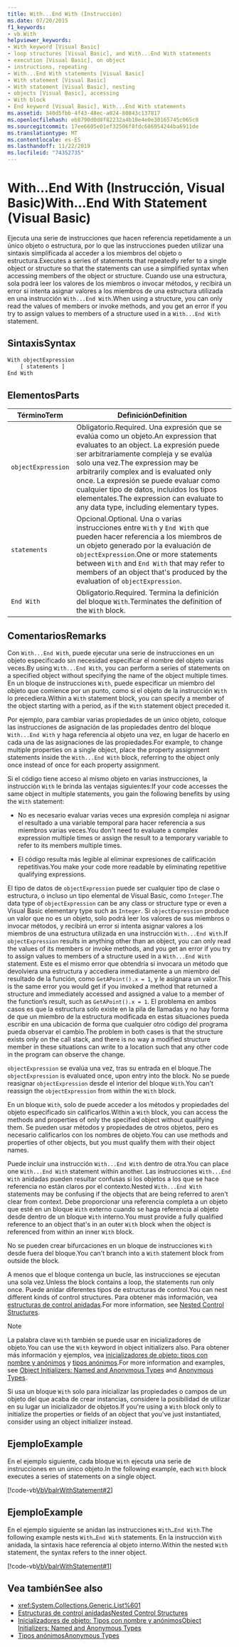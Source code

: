 ```yaml
---
title: With...End With (Instrucción)
ms.date: 07/20/2015
f1_keywords:
- vb.With
helpviewer_keywords:
- With keyword [Visual Basic]
- loop structures [Visual Basic], and With...End With statements
- execution [Visual Basic], on object
- instructions, repeating
- With...End With statements [Visual Basic]
- With statement [Visual Basic]
- With statement [Visual Basic], nesting
- objects [Visual Basic], accessing
- With block
- End keyword [Visual Basic], With...End With statements
ms.assetid: 340d5fbb-4f43-48ec-a024-80843c137817
ms.openlocfilehash: eb8790d0d8f82232a4b10e4e0e30165745c065c0
ms.sourcegitcommit: 17ee6605e01ef32506f8fdc686954244ba6911de
ms.translationtype: MT
ms.contentlocale: es-ES
ms.lasthandoff: 11/22/2019
ms.locfileid: "74352735"
---
```

# <a name="withend-with-statement-visual-basic"></a><span data-ttu-id="a6901-102">With...End With (Instrucción, Visual Basic)</span><span class="sxs-lookup"><span data-stu-id="a6901-102">With...End With Statement (Visual Basic)</span></span>

<span data-ttu-id="a6901-103">Ejecuta una serie de instrucciones que hacen referencia repetidamente a un único objeto o estructura, por lo que las instrucciones pueden utilizar una sintaxis simplificada al acceder a los miembros del objeto o estructura.</span><span class="sxs-lookup"><span data-stu-id="a6901-103">Executes a series of statements that repeatedly refer to a single object or structure so that the statements can use a simplified syntax when accessing members of the object or structure.</span></span>  <span data-ttu-id="a6901-104">Cuando use una estructura, sola podrá leer los valores de los miembros o invocar métodos, y recibirá un error si intenta asignar valores a los miembros de una estructura utilizada en una instrucción `With...End With`.</span><span class="sxs-lookup"><span data-stu-id="a6901-104">When using a structure, you can only read the values of members or invoke methods, and you get an error if you try to assign values to members of a structure used in a `With...End With` statement.</span></span>

## <a name="syntax"></a><span data-ttu-id="a6901-105">Sintaxis</span><span class="sxs-lookup"><span data-stu-id="a6901-105">Syntax</span></span>

```vb
With objectExpression
    [ statements ]
End With
```

## <a name="parts"></a><span data-ttu-id="a6901-106">Elementos</span><span class="sxs-lookup"><span data-stu-id="a6901-106">Parts</span></span>

|<span data-ttu-id="a6901-107">Término</span><span class="sxs-lookup"><span data-stu-id="a6901-107">Term</span></span>|<span data-ttu-id="a6901-108">Definición</span><span class="sxs-lookup"><span data-stu-id="a6901-108">Definition</span></span>|
|---|---|
|`objectExpression`|<span data-ttu-id="a6901-109">Obligatorio.</span><span class="sxs-lookup"><span data-stu-id="a6901-109">Required.</span></span> <span data-ttu-id="a6901-110">Una expresión que se evalúa como un objeto.</span><span class="sxs-lookup"><span data-stu-id="a6901-110">An expression that evaluates to an object.</span></span> <span data-ttu-id="a6901-111">La expresión puede ser arbitrariamente compleja y se evalúa solo una vez.</span><span class="sxs-lookup"><span data-stu-id="a6901-111">The expression may be arbitrarily complex and is evaluated only once.</span></span> <span data-ttu-id="a6901-112">La expresión se puede evaluar como cualquier tipo de datos, incluidos los tipos elementales.</span><span class="sxs-lookup"><span data-stu-id="a6901-112">The expression can evaluate to any data type, including elementary types.</span></span>|
|`statements`|<span data-ttu-id="a6901-113">Opcional.</span><span class="sxs-lookup"><span data-stu-id="a6901-113">Optional.</span></span> <span data-ttu-id="a6901-114">Una o varias instrucciones entre `With` y `End With` que pueden hacer referencia a los miembros de un objeto generado por la evaluación de `objectExpression`.</span><span class="sxs-lookup"><span data-stu-id="a6901-114">One or more statements between `With` and `End With` that may refer to members of an object that's produced by the evaluation of `objectExpression`.</span></span>|
|`End With`|<span data-ttu-id="a6901-115">Obligatorio.</span><span class="sxs-lookup"><span data-stu-id="a6901-115">Required.</span></span> <span data-ttu-id="a6901-116">Termina la definición del bloque `With`.</span><span class="sxs-lookup"><span data-stu-id="a6901-116">Terminates the definition of the `With` block.</span></span>|

## <a name="remarks"></a><span data-ttu-id="a6901-117">Comentarios</span><span class="sxs-lookup"><span data-stu-id="a6901-117">Remarks</span></span>

<span data-ttu-id="a6901-118">Con `With...End With`, puede ejecutar una serie de instrucciones en un objeto especificado sin necesidad especificar el nombre del objeto varias veces.</span><span class="sxs-lookup"><span data-stu-id="a6901-118">By using `With...End With`, you can perform a series of statements on a specified object without specifying the name of the object multiple times.</span></span> <span data-ttu-id="a6901-119">En un bloque de instrucciones `With`, puede especificar un miembro del objeto que comience por un punto, como si el objeto de la instrucción `With` lo precediera.</span><span class="sxs-lookup"><span data-stu-id="a6901-119">Within a `With` statement block, you can specify a member of the object starting with a period, as if the `With` statement object preceded it.</span></span>

<span data-ttu-id="a6901-120">Por ejemplo, para cambiar varias propiedades de un único objeto, coloque las instrucciones de asignación de las propiedades dentro del bloque `With...End With` y haga referencia al objeto una vez, en lugar de hacerlo en cada una de las asignaciones de las propiedades.</span><span class="sxs-lookup"><span data-stu-id="a6901-120">For example, to change multiple properties on a single object, place the property assignment statements inside the `With...End With` block, referring to the object only once instead of once for each property assignment.</span></span>

<span data-ttu-id="a6901-121">Si el código tiene acceso al mismo objeto en varias instrucciones, la instrucción `With` le brinda las ventajas siguientes:</span><span class="sxs-lookup"><span data-stu-id="a6901-121">If your code accesses the same object in multiple statements, you gain the following benefits by using the `With` statement:</span></span>

- <span data-ttu-id="a6901-122">No es necesario evaluar varias veces una expresión compleja ni asignar el resultado a una variable temporal para hacer referencia a sus miembros varias veces.</span><span class="sxs-lookup"><span data-stu-id="a6901-122">You don't need to evaluate a complex expression multiple times or assign the result to a temporary variable to refer to its members multiple times.</span></span>

- <span data-ttu-id="a6901-123">El código resulta más legible al eliminar expresiones de calificación repetitivas.</span><span class="sxs-lookup"><span data-stu-id="a6901-123">You make your code more readable by eliminating repetitive qualifying expressions.</span></span>

<span data-ttu-id="a6901-124">El tipo de datos de `objectExpression` puede ser cualquier tipo de clase o estructura, o incluso un tipo elemental de Visual Basic, como `Integer`.</span><span class="sxs-lookup"><span data-stu-id="a6901-124">The data type of `objectExpression` can be any class or structure type or even a Visual Basic elementary type such as `Integer`.</span></span>  <span data-ttu-id="a6901-125">Si `objectExpression` produce un valor que no es un objeto, solo podrá leer los valores de sus miembros o invocar métodos, y recibirá un error si intenta asignar valores a los miembros de una estructura utilizada en una instrucción `With...End With`.</span><span class="sxs-lookup"><span data-stu-id="a6901-125">If `objectExpression` results in anything other than an object, you can only read the values of its members or invoke methods, and you get an error if you try to assign values to members of a structure used in a `With...End With` statement.</span></span>  <span data-ttu-id="a6901-126">Este es el mismo error que obtendría si invocara un método que devolviera una estructura y accediera inmediatamente a un miembro del resultado de la función, como `GetAPoint().x = 1`, y le asignara un valor.</span><span class="sxs-lookup"><span data-stu-id="a6901-126">This is the same error you would get if you invoked a method that returned a structure and immediately accessed and assigned a value to a member of the function’s result, such as `GetAPoint().x = 1`.</span></span>  <span data-ttu-id="a6901-127">El problema en ambos casos es que la estructura solo existe en la pila de llamadas y no hay forma de que un miembro de la estructura modificada en estas situaciones pueda escribir en una ubicación de forma que cualquier otro código del programa pueda observar el cambio.</span><span class="sxs-lookup"><span data-stu-id="a6901-127">The problem in both cases is that the structure exists only on the call stack, and there is no way a modified structure member in these situations can write to  a location such that any other code in the program can observe the change.</span></span>

<span data-ttu-id="a6901-128">`objectExpression` se evalúa una vez, tras su entrada en el bloque.</span><span class="sxs-lookup"><span data-stu-id="a6901-128">The `objectExpression` is evaluated once, upon entry into the block.</span></span> <span data-ttu-id="a6901-129">No se puede reasignar `objectExpression` desde el interior del bloque `With`.</span><span class="sxs-lookup"><span data-stu-id="a6901-129">You can't reassign the `objectExpression` from within the `With` block.</span></span>

<span data-ttu-id="a6901-130">En un bloque `With`, solo de puede acceder a los métodos y propiedades del objeto especificado sin calificarlos.</span><span class="sxs-lookup"><span data-stu-id="a6901-130">Within a `With` block, you can access the methods and properties of only the specified object without qualifying them.</span></span> <span data-ttu-id="a6901-131">Se pueden usar métodos y propiedades de otros objetos, pero es necesario calificarlos con los nombres de objeto.</span><span class="sxs-lookup"><span data-stu-id="a6901-131">You can use methods and properties of other objects, but you must qualify them with their object names.</span></span>

<span data-ttu-id="a6901-132">Puede incluir una instrucción `With...End With` dentro de otra.</span><span class="sxs-lookup"><span data-stu-id="a6901-132">You can place one `With...End With` statement within another.</span></span> <span data-ttu-id="a6901-133">Las instrucciones `With...End With` anidadas pueden resultar confusas si los objetos a los que se hace referencia no están claros por el contexto.</span><span class="sxs-lookup"><span data-stu-id="a6901-133">Nested `With...End With` statements may be confusing if the objects that are being referred to aren't clear from context.</span></span> <span data-ttu-id="a6901-134">Debe proporcionar una referencia completa a un objeto que esté en un bloque `With` externo cuando se haga referencia al objeto desde dentro de un bloque `With` interno.</span><span class="sxs-lookup"><span data-stu-id="a6901-134">You must provide a fully qualified reference to an object that's in an outer `With` block when the object is referenced from within an inner `With` block.</span></span>

<span data-ttu-id="a6901-135">No se pueden crear bifurcaciones en un bloque de instrucciones `With` desde fuera del bloque.</span><span class="sxs-lookup"><span data-stu-id="a6901-135">You can't branch into a `With` statement block from outside the block.</span></span>

<span data-ttu-id="a6901-136">A menos que el bloque contenga un bucle, las instrucciones se ejecutan una sola vez.</span><span class="sxs-lookup"><span data-stu-id="a6901-136">Unless the block contains a loop, the statements run only once.</span></span> <span data-ttu-id="a6901-137">Puede anidar diferentes tipos de estructuras de control.</span><span class="sxs-lookup"><span data-stu-id="a6901-137">You can nest different kinds of control structures.</span></span> <span data-ttu-id="a6901-138">Para obtener más información, vea [estructuras de control anidadas](../../../visual-basic/programming-guide/language-features/control-flow/nested-control-structures.md).</span><span class="sxs-lookup"><span data-stu-id="a6901-138">For more information, see [Nested Control Structures](../../../visual-basic/programming-guide/language-features/control-flow/nested-control-structures.md).</span></span>

> [!NOTE]
> <span data-ttu-id="a6901-139">La palabra clave `With` también se puede usar en inicializadores de objeto.</span><span class="sxs-lookup"><span data-stu-id="a6901-139">You can use the `With` keyword in object initializers also.</span></span> <span data-ttu-id="a6901-140">Para obtener más información y ejemplos, vea [inicializadores de objeto: tipos con nombre y anónimos](../../../visual-basic/programming-guide/language-features/objects-and-classes/object-initializers-named-and-anonymous-types.md) y [tipos anónimos](../../../visual-basic/programming-guide/language-features/objects-and-classes/anonymous-types.md).</span><span class="sxs-lookup"><span data-stu-id="a6901-140">For more information and examples, see [Object Initializers: Named and Anonymous Types](../../../visual-basic/programming-guide/language-features/objects-and-classes/object-initializers-named-and-anonymous-types.md) and [Anonymous Types](../../../visual-basic/programming-guide/language-features/objects-and-classes/anonymous-types.md).</span></span>
>
> <span data-ttu-id="a6901-141">Si usa un bloque `With` solo para inicializar las propiedades o campos de un objeto del que acaba de crear instancias, considere la posibilidad de utilizar en su lugar un inicializador de objetos.</span><span class="sxs-lookup"><span data-stu-id="a6901-141">If you're using a `With` block only to initialize the properties or fields of an object that you've just instantiated, consider using an object initializer instead.</span></span>

## <a name="example"></a><span data-ttu-id="a6901-142">Ejemplo</span><span class="sxs-lookup"><span data-stu-id="a6901-142">Example</span></span>

<span data-ttu-id="a6901-143">En el ejemplo siguiente, cada bloque `With` ejecuta una serie de instrucciones en un único objeto.</span><span class="sxs-lookup"><span data-stu-id="a6901-143">In the following example, each `With` block executes a series of statements on a single object.</span></span>

[!code-vb[VbVbalrWithStatement#2](~/samples/snippets/visualbasic/VS_Snippets_VBCSharp/vbvbalrwithstatement/vb/mainwindow.xaml.vb#2)]

## <a name="example"></a><span data-ttu-id="a6901-144">Ejemplo</span><span class="sxs-lookup"><span data-stu-id="a6901-144">Example</span></span>

<span data-ttu-id="a6901-145">En el ejemplo siguiente se anidan las instrucciones `With…End With`.</span><span class="sxs-lookup"><span data-stu-id="a6901-145">The following example nests `With…End With` statements.</span></span> <span data-ttu-id="a6901-146">En la instrucción `With` anidada, la sintaxis hace referencia al objeto interno.</span><span class="sxs-lookup"><span data-stu-id="a6901-146">Within the nested `With` statement, the syntax refers to the inner object.</span></span>

[!code-vb[VbVbalrWithStatement#1](~/samples/snippets/visualbasic/VS_Snippets_VBCSharp/vbvbalrwithstatement/vb/mainwindow.xaml.vb#1)]

## <a name="see-also"></a><span data-ttu-id="a6901-147">Vea también</span><span class="sxs-lookup"><span data-stu-id="a6901-147">See also</span></span>

- <xref:System.Collections.Generic.List%601>
- [<span data-ttu-id="a6901-148">Estructuras de control anidadas</span><span class="sxs-lookup"><span data-stu-id="a6901-148">Nested Control Structures</span></span>](../../../visual-basic/programming-guide/language-features/control-flow/nested-control-structures.md)
- [<span data-ttu-id="a6901-149">Inicializadores de objeto: Tipos con nombre y anónimos</span><span class="sxs-lookup"><span data-stu-id="a6901-149">Object Initializers: Named and Anonymous Types</span></span>](../../../visual-basic/programming-guide/language-features/objects-and-classes/object-initializers-named-and-anonymous-types.md)
- [<span data-ttu-id="a6901-150">Tipos anónimos</span><span class="sxs-lookup"><span data-stu-id="a6901-150">Anonymous Types</span></span>](../../../visual-basic/programming-guide/language-features/objects-and-classes/anonymous-types.md)
